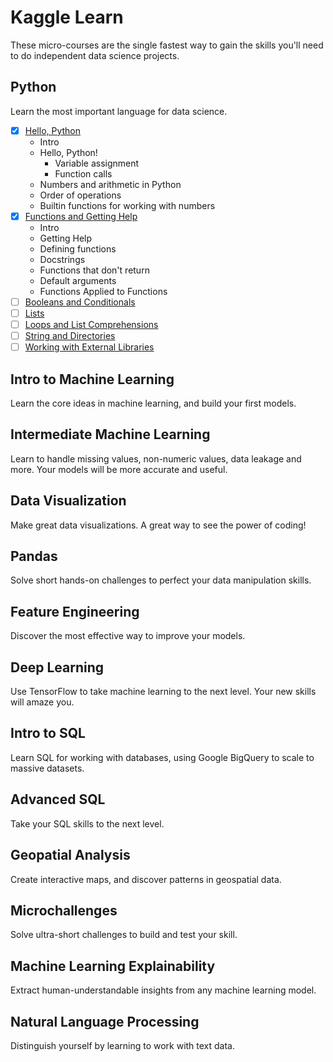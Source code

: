 # Kaggle Learn

These micro-courses are the single fastest way to gain the skills you'll need to do independent data science projects.

## Python

Learn the most important language for data science.

* [x] [Hello, Python](https://www.kaggle.com/colinmorris/hello-python)
  - Intro
  - Hello, Python!
    - Variable assignment
    - Function calls
  - Numbers and arithmetic in Python
  - Order of operations
  - Builtin functions for working with numbers
* [x] [Functions and Getting Help](https://www.kaggle.com/colinmorris/functions-and-getting-help)
    - Intro
    - Getting Help
    - Defining functions
    - Docstrings
    - Functions that don't return
    - Default arguments
    - Functions Applied to Functions
* [ ] [Booleans and Conditionals](https://www.kaggle.com/colinmorris/booleans-and-conditionals)
* [ ] [Lists](https://www.kaggle.com/colinmorris/lists)
* [ ] [Loops and List Comprehensions](https://www.kaggle.com/colinmorris/loops-and-list-comprehensions)
* [ ] [String and Directories](https://www.kaggle.com/colinmorris/strings-and-dictionaries)
* [ ] [Working with External Libraries](https://www.kaggle.com/colinmorris/working-with-external-libraries)

## Intro to Machine Learning

Learn the core ideas in machine learning, and build your first models.

## Intermediate Machine Learning

Learn to handle missing values, non-numeric values, data leakage and more. Your models will be more accurate and useful.

## Data Visualization

Make great data visualizations. A great way to see the power of coding!

## Pandas

Solve short hands-on challenges to perfect your data manipulation skills.

## Feature Engineering

Discover the most effective way to improve your models.

## Deep Learning

Use TensorFlow to take machine learning to the next level. Your new skills will amaze you.

## Intro to SQL

Learn SQL for working with databases, using Google BigQuery to scale to massive datasets.

## Advanced SQL

Take your SQL skills to the next level.

## Geopatial Analysis

Create interactive maps, and discover patterns in geospatial data.

## Microchallenges

Solve ultra-short challenges to build and test your skill.

## Machine Learning Explainability

Extract human-understandable insights from any machine learning model.

## Natural Language Processing

Distinguish yourself by learning to work with text data.